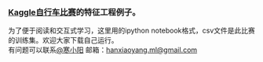 ### [Kaggle自行车比赛](https://www.kaggle.com/c/bike-sharing-demand)的特征工程例子。
为了便于阅读和交互式学习，这里用的ipython notebook格式，csv文件是此比赛的训练集。欢迎大家下载自己运行。<br>
有问题可以联系[@寒小阳](http://blog.csdn.net/han_xiaoyang)
邮箱：hanxiaoyang.ml@gmail.com
